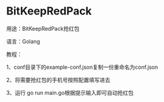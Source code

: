 # BitKeepRedPack
用途：BitKeepRedPack抢红包

语言：Golang

教程：

1、conf目录下的example-conf.json复制一份重命名为conf.json

2、将需要抢红包的手机号按照配置填写进去

3、运行 go run main.go根据提示输入即可自动抢红包
